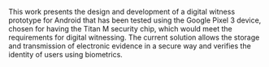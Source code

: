 This work presents the design and development of a digital witness prototype for Android that has been tested using the Google Pixel 3 device, chosen for having the Titan M security chip, which would meet the requirements for digital witnessing. The current solution allows the storage and transmission of electronic evidence in a secure way and verifies the identity of users using biometrics.